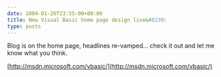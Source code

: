 ```yaml
---
date: 2004-01-26T23:55:00+00:00
title: New Visual Basic home page design live&#8230;
type: posts
---
```

Blog is on the home page, headlines re-vamped... check it out and let me know what you think.

[http://msdn.microsoft.com/vbasic/](http://msdn.microsoft.com/vbasic/)
